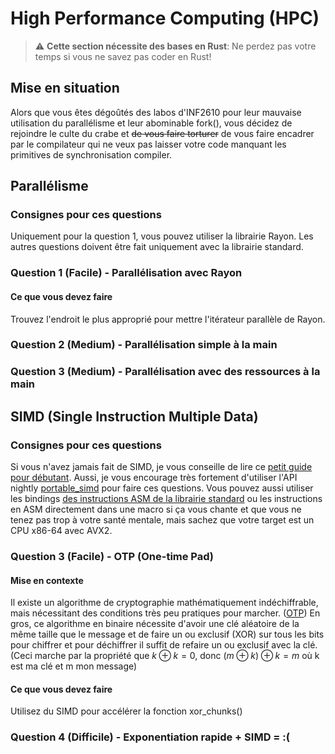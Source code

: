 # High Performance Computing (HPC)
> ⚠️ **Cette section nécessite des bases en Rust**: Ne perdez pas votre temps si vous ne savez pas coder en Rust!
## Mise en situation
Alors que vous êtes dégoûtés des labos d'INF2610 pour leur mauvaise utilisation du parallélisme et leur abominable fork(), vous décidez de rejoindre le culte du crabe et ~~de vous faire torturer~~ de vous faire encadrer par le compilateur qui ne veux pas laisser votre code manquant les primitives de synchronisation compiler.

## Parallélisme
### Consignes pour ces questions
Uniquement pour la question 1, vous pouvez utiliser la librairie Rayon. Les autres questions doivent être fait uniquement avec la librairie standard.

### Question 1 (Facile) - Parallélisation avec Rayon
#### Ce que vous devez faire
Trouvez l'endroit le plus approprié pour mettre l'itérateur parallèle de Rayon.

### Question 2 (Medium) - Parallélisation simple à la main


### Question 3 (Medium) - Parallélisation avec des ressources à la main


## SIMD (Single Instruction Multiple Data)
### Consignes pour ces questions
Si vous n'avez jamais fait de SIMD, je vous conseille de lire ce [petit guide pour débutant](https://github.com/rust-lang/portable-simd/blob/master/beginners-guide.md). Aussi, je vous encourage très fortement d'utiliser l'API nightly [portable_simd](https://github.com/rust-lang/portable-simd) pour faire ces questions. Vous pouvez aussi utiliser les bindings [des instructions ASM de la librairie standard](https://doc.rust-lang.org/core/arch/x86_64/index.html) ou les instructions en ASM directement dans une macro si ça vous chante et que vous ne tenez pas trop à votre santé mentale, mais sachez que votre target est un CPU x86-64 avec AVX2.

### Question 3 (Facile) - OTP (One-time Pad)

#### Mise en contexte
Il existe un algorithme de cryptographie mathématiquement indéchiffrable, mais nécessitant des conditions très peu pratiques pour marcher. ([OTP](https://en.wikipedia.org/wiki/One-time_pad)) En gros, ce algorithme en binaire nécessite d'avoir une clé aléatoire de la même taille que le message et de faire un ou exclusif (XOR) sur tous les bits pour chiffrer et pour déchiffrer il suffit de refaire un ou exclusif avec la clé. (Ceci marche par la propriété que $k \oplus k = 0$, donc $(m \oplus k) \oplus k = m$ où k est ma clé et m mon message)

#### Ce que vous devez faire
Utilisez du SIMD pour accélérer la fonction xor_chunks()

### Question 4 (Difficile) - Exponentiation rapide + SIMD = :\(


